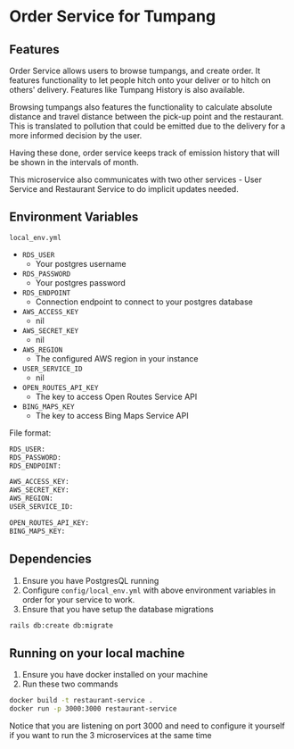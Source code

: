 # Order Service for Tumpang

## Features
Order Service allows users to browse tumpangs, and create order. It features functionality to let people hitch onto your deliver or to hitch on others' delivery.
Features like Tumpang History is also available.

Browsing tumpangs also features the functionality to calculate absolute distance and travel distance between the pick-up point and the restaurant. This is translated to pollution that could be emitted due to the delivery for a more informed decision by the user. 

Having these done, order service keeps track of emission history that will be shown in the intervals of month.

This microservice also communicates with two other services - User Service and Restaurant Service to do implicit updates needed.

## Environment Variables
```local_env.yml``` 
- ```RDS_USER```
    - Your postgres username
- ```RDS_PASSWORD```
    - Your postgres password
- ```RDS_ENDPOINT```
    - Connection endpoint to connect to your postgres database
- ```AWS_ACCESS_KEY```
    - nil
- ```AWS_SECRET_KEY```
    - nil
- ```AWS_REGION```
    - The configured AWS region in your instance
- ```USER_SERVICE_ID```
    - nil
- ```OPEN_ROUTES_API_KEY```
    - The key to access Open Routes Service API
- ```BING_MAPS_KEY```
    - The key to access Bing Maps Service API
 
File format:
```sh
RDS_USER: 
RDS_PASSWORD: 
RDS_ENDPOINT: 

AWS_ACCESS_KEY:
AWS_SECRET_KEY: 
AWS_REGION:
USER_SERVICE_ID: 

OPEN_ROUTES_API_KEY: 
BING_MAPS_KEY:

```

## Dependencies
1. Ensure you have PostgresQL running
2. Configure ```config/local_env.yml``` with above environment variables in order for your service to work.
3. Ensure that you have setup the database migrations 
  ```sh
  rails db:create db:migrate
  ```
## Running on your local machine
1. Ensure you have docker installed on your machine
2. Run these two commands
  ```sh
  docker build -t restaurant-service .
  docker run -p 3000:3000 restaurant-service
  ```
  Notice that you are listening on port 3000 and need to configure it yourself if you want to run the 3 microservices at the same time
